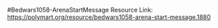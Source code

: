  #Bedwars1058-ArenaStartMessage
Resource Link: https://polymart.org/resource/bedwars1058-arena-start-message.1880
